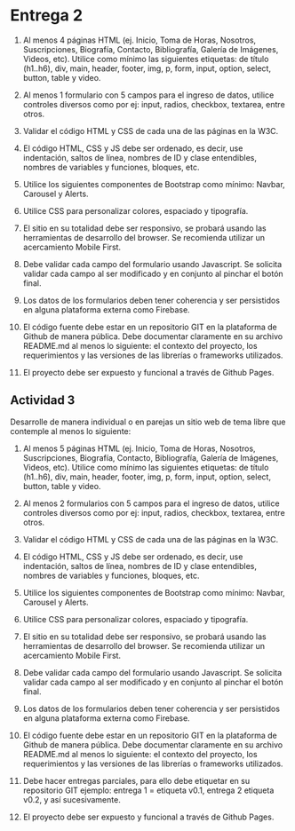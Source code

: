 # Entrega 2

1. Al menos 4 páginas HTML (ej. Inicio, Toma de Horas, Nosotros, Suscripciones, Biografía, Contacto, Bibliografía, Galería de Imágenes, Videos, etc). Utilice como mínimo las siguientes etiquetas: de título (h1..h6), div, main, header, footer, img, p, form, input, option, select, button, table y video.

2. Al menos 1 formulario con 5 campos para el ingreso de datos, utilice controles diversos como por ej: input, radios, checkbox, textarea, entre otros.

3. Validar el código HTML y CSS de cada una de las páginas en la W3C.

4. El código HTML, CSS y JS debe ser ordenado, es decir, use indentación, saltos de línea, nombres de ID y clase entendibles, nombres de variables y funciones, bloques, etc.

5. Utilice los siguientes componentes de Bootstrap como mínimo: Navbar, Carousel y Alerts.

6. Utilice CSS para personalizar colores, espaciado y tipografía.

7. El sitio en su totalidad debe ser responsivo, se probará usando las herramientas de desarrollo del browser. Se recomienda utilizar un acercamiento Mobile First.

8. Debe validar cada campo del formulario usando Javascript. Se solicita validar cada campo al ser modificado y en conjunto al pinchar el botón final.

9. Los datos de los formularios deben tener coherencia y ser persistidos en alguna plataforma externa como Firebase.

10. El código fuente debe estar en un repositorio GIT en la plataforma de Github de manera pública. Debe documentar claramente en su archivo README.md al menos lo siguiente: el contexto del proyecto, los requerimientos y las versiones de las librerías o frameworks utilizados.

11. El proyecto debe ser expuesto y funcional a través de Github Pages.

## Actividad 3
Desarrolle de manera individual o en parejas un sitio web de tema libre que contemple al menos lo siguiente:

1. Al menos 5 páginas HTML (ej. Inicio, Toma de Horas, Nosotros, Suscripciones, Biografía, Contacto, Bibliografía, Galería de Imágenes, Videos, etc). Utilice como mínimo las siguientes etiquetas: de título (h1..h6), div, main, header, footer, img, p, form, input, option, select, button, table y video.

2. Al menos 2 formularios con 5 campos para el ingreso de datos, utilice controles diversos como por ej: input, radios, checkbox, textarea, entre otros.

3. Validar el código HTML y CSS de cada una de las páginas en la W3C.

4. El código HTML, CSS y JS debe ser ordenado, es decir, use indentación, saltos de línea, nombres de ID y clase entendibles, nombres de variables y funciones, bloques, etc.

5. Utilice los siguientes componentes de Bootstrap como mínimo: Navbar, Carousel y Alerts.

6. Utilice CSS para personalizar colores, espaciado y tipografía.

7. El sitio en su totalidad debe ser responsivo, se probará usando las herramientas de desarrollo del browser. Se recomienda utilizar un acercamiento Mobile First.

8. Debe validar cada campo del formulario usando Javascript. Se solicita validar cada campo al ser modificado y en conjunto al pinchar el botón final.

9. Los datos de los formularios deben tener coherencia y ser persistidos en alguna plataforma externa como Firebase.

10. El código fuente debe estar en un repositorio GIT en la plataforma de Github de manera pública. Debe documentar claramente en su archivo README.md al menos lo siguiente: el contexto del proyecto, los requerimientos y las versiones de las librerías o frameworks utilizados.

11. Debe hacer entregas parciales, para ello debe etiquetar en su repositorio GIT ejemplo: entrega 1 = etiqueta v0.1, entrega 2 etiqueta v0.2, y así sucesivamente.

12. El proyecto debe ser expuesto y funcional a través de Github Pages.
